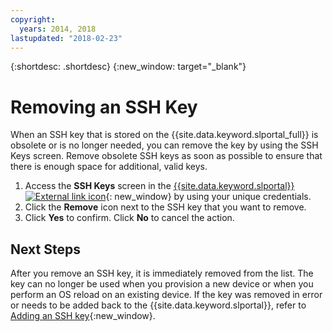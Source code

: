 ```yaml
---
copyright:
  years: 2014, 2018
lastupdated: "2018-02-23"
---
```


{:shortdesc: .shortdesc}
{:new_window: target="_blank"}

# Removing an SSH Key

When an SSH key that is stored on the {{site.data.keyword.slportal_full}} is obsolete or is no longer needed, you can remove the key by using the SSH Keys screen. Remove obsolete SSH keys as soon as possible to ensure that there is enough space for additional, valid keys.

1. Access the **SSH Keys** screen in the [{{site.data.keyword.slportal}} ![External link icon](../../icons/launch-glyph.svg "External link icon")](https://control.softlayer.com/){: new_window} by using your unique credentials.
2. Click the **Remove** icon next to the SSH key that you want to remove.
3. Click **Yes** to confirm. Click **No** to cancel the action.

## Next Steps

After you remove an SSH key, it is immediately removed from the list. The key can no longer be used when you provision a new device or when you perform an OS reload on an existing device. If the key was removed in error or needs to be added back to the {{site.data.keyword.slportal}}, refer to [Adding an SSH key](/docs/infrastructure/software/add-ssh-key.html){:new_window}.
